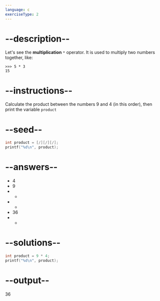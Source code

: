 ```yaml
---
language: c
exerciseType: 2
---
```


# --description--

Let's see the **multiplication** `*` operator.
It is used to multiply two numbers together, like:
```
>>> 5 * 3
15
```

# --instructions--

Calculate the product between the numbers 9 and 4 (in this order), then print the variable `product`

# --seed--

```c
int product = [/][/][/];
printf("%d\n", product);
```

# --answers--

- 4
- 9
-  + 
-  - 
- 36
-  * 

# --solutions--

```c
int product = 9 * 4;
printf("%d\n", product);
```

# --output--

36
